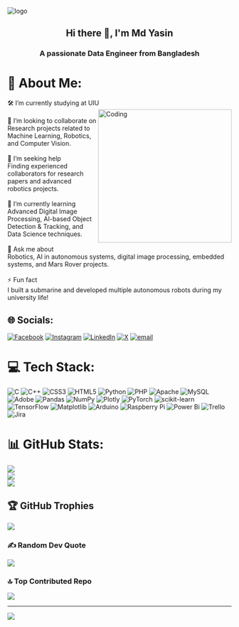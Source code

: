 ![logo](https://github.com/mdyasin399/mdyasin399/blob/main/GitHub%20Banner%20Md%20Yasin.gif)

<h2 align="center">Hi there 👋, I'm Md Yasin</h2>
<h3 align="center">A passionate Data Engineer from Bangladesh</h3>

# 💫 About Me:
🛠 I’m currently studying at UIU<img align="right" alt="Coding" width= "300" src="https://github.com/mdyasin399/mdyasin399/blob/main/Sub_Banner2.gif">
<br><br>🤝 I’m looking to collaborate on<br>Research projects related to Machine Learning, Robotics, and Computer Vision.<br><br>👐 I’m seeking help<br>Finding experienced collaborators for research papers and advanced robotics projects.<br><br>🌱 I’m currently learning<br>Advanced Digital Image Processing, AI-based Object Detection & Tracking, and Data Science techniques.<br><br>💬 Ask me about<br>Robotics, AI in autonomous systems, digital image processing, embedded systems, and Mars Rover projects.<br><br>⚡ Fun fact<br>I built a submarine and developed multiple autonomous robots during my university life!


## 🌐 Socials:
[![Facebook](https://img.shields.io/badge/Facebook-%231877F2.svg?logo=Facebook&logoColor=white)](https://facebook.com/mdyasin399618) [![Instagram](https://img.shields.io/badge/Instagram-%23E4405F.svg?logo=Instagram&logoColor=white)](https://instagram.com/md_yasin399) [![LinkedIn](https://img.shields.io/badge/LinkedIn-%230077B5.svg?logo=linkedin&logoColor=white)](https://linkedin.com/in/mdyasin399) [![X](https://img.shields.io/badge/X-black.svg?logo=X&logoColor=white)](https://x.com/mdyasin399) [![email](https://img.shields.io/badge/Email-D14836?logo=gmail&logoColor=white)](mailto:mdyasin399.my@gmail.com) 

# 💻 Tech Stack:
![C](https://img.shields.io/badge/c-%2300599C.svg?style=for-the-badge&logo=c&logoColor=white) ![C++](https://img.shields.io/badge/c++-%2300599C.svg?style=for-the-badge&logo=c%2B%2B&logoColor=white) ![CSS3](https://img.shields.io/badge/css3-%231572B6.svg?style=for-the-badge&logo=css3&logoColor=white) ![HTML5](https://img.shields.io/badge/html5-%23E34F26.svg?style=for-the-badge&logo=html5&logoColor=white) ![Python](https://img.shields.io/badge/python-3670A0?style=for-the-badge&logo=python&logoColor=ffdd54) ![PHP](https://img.shields.io/badge/php-%23777BB4.svg?style=for-the-badge&logo=php&logoColor=white) ![Apache](https://img.shields.io/badge/apache-%23D42029.svg?style=for-the-badge&logo=apache&logoColor=white) ![MySQL](https://img.shields.io/badge/mysql-4479A1.svg?style=for-the-badge&logo=mysql&logoColor=white) ![Adobe](https://img.shields.io/badge/adobe-%23FF0000.svg?style=for-the-badge&logo=adobe&logoColor=white) ![Pandas](https://img.shields.io/badge/pandas-%23150458.svg?style=for-the-badge&logo=pandas&logoColor=white) ![NumPy](https://img.shields.io/badge/numpy-%23013243.svg?style=for-the-badge&logo=numpy&logoColor=white) ![Plotly](https://img.shields.io/badge/Plotly-%233F4F75.svg?style=for-the-badge&logo=plotly&logoColor=white) ![PyTorch](https://img.shields.io/badge/PyTorch-%23EE4C2C.svg?style=for-the-badge&logo=PyTorch&logoColor=white) ![scikit-learn](https://img.shields.io/badge/scikit--learn-%23F7931E.svg?style=for-the-badge&logo=scikit-learn&logoColor=white) ![TensorFlow](https://img.shields.io/badge/TensorFlow-%23FF6F00.svg?style=for-the-badge&logo=TensorFlow&logoColor=white) ![Matplotlib](https://img.shields.io/badge/Matplotlib-%23ffffff.svg?style=for-the-badge&logo=Matplotlib&logoColor=black) ![Arduino](https://img.shields.io/badge/-Arduino-00979D?style=for-the-badge&logo=Arduino&logoColor=white) ![Raspberry Pi](https://img.shields.io/badge/-Raspberry_Pi-C51A4A?style=for-the-badge&logo=Raspberry-Pi) ![Power Bi](https://img.shields.io/badge/power_bi-F2C811?style=for-the-badge&logo=powerbi&logoColor=black) ![Trello](https://img.shields.io/badge/Trello-%23026AA7.svg?style=for-the-badge&logo=Trello&logoColor=white) ![Jira](https://img.shields.io/badge/jira-%230A0FFF.svg?style=for-the-badge&logo=jira&logoColor=white)
# 📊 GitHub Stats:
![](https://github-readme-stats.vercel.app/api?username=mdyasin399&theme=dark&hide_border=false&include_all_commits=false&count_private=false)<br/>
![](https://nirzak-streak-stats.vercel.app/?user=mdyasin399&theme=dark&hide_border=false)<br/>
![](https://github-readme-stats.vercel.app/api/top-langs/?username=mdyasin399&theme=dark&hide_border=false&include_all_commits=false&count_private=false&layout=compact)

## 🏆 GitHub Trophies
![](https://github-profile-trophy.vercel.app/?username=mdyasin399&theme=radical&no-frame=false&no-bg=true&margin-w=4)

### ✍️ Random Dev Quote
![](https://quotes-github-readme.vercel.app/api?type=horizontal&theme=radical)

### 🔝 Top Contributed Repo
![](https://github-contributor-stats.vercel.app/api?username=mdyasin399&limit=5&theme=dark&combine_all_yearly_contributions=true)

---
[![](https://visitcount.itsvg.in/api?id=mdyasin399&icon=0&color=0)](https://visitcount.itsvg.in)

<!-- Proudly created with GPRM ( https://gprm.itsvg.in ) -->
